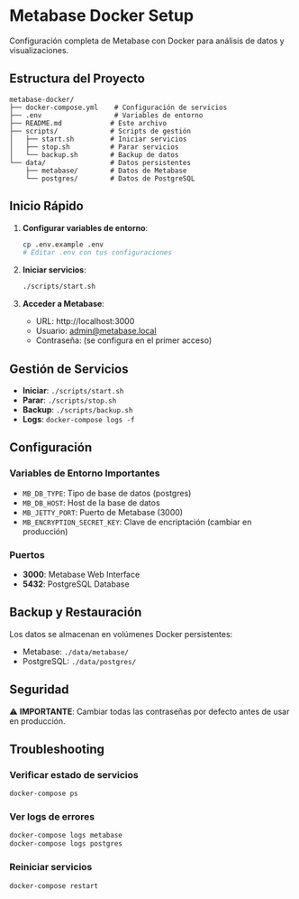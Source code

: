# Metabase Docker Setup

Configuración completa de Metabase con Docker para análisis de datos y visualizaciones.

## Estructura del Proyecto

```
metabase-docker/
├── docker-compose.yml    # Configuración de servicios
├── .env                  # Variables de entorno
├── README.md            # Este archivo
├── scripts/             # Scripts de gestión
│   ├── start.sh         # Iniciar servicios
│   ├── stop.sh          # Parar servicios
│   └── backup.sh        # Backup de datos
└── data/                # Datos persistentes
    ├── metabase/        # Datos de Metabase
    └── postgres/        # Datos de PostgreSQL
```

## Inicio Rápido

1. **Configurar variables de entorno**:
   ```bash
   cp .env.example .env
   # Editar .env con tus configuraciones
   ```

2. **Iniciar servicios**:
   ```bash
   ./scripts/start.sh
   ```

3. **Acceder a Metabase**:
   - URL: http://localhost:3000
   - Usuario: admin@metabase.local
   - Contraseña: (se configura en el primer acceso)

## Gestión de Servicios

- **Iniciar**: `./scripts/start.sh`
- **Parar**: `./scripts/stop.sh`
- **Backup**: `./scripts/backup.sh`
- **Logs**: `docker-compose logs -f`

## Configuración

### Variables de Entorno Importantes

- `MB_DB_TYPE`: Tipo de base de datos (postgres)
- `MB_DB_HOST`: Host de la base de datos
- `MB_JETTY_PORT`: Puerto de Metabase (3000)
- `MB_ENCRYPTION_SECRET_KEY`: Clave de encriptación (cambiar en producción)

### Puertos

- **3000**: Metabase Web Interface
- **5432**: PostgreSQL Database

## Backup y Restauración

Los datos se almacenan en volúmenes Docker persistentes:
- Metabase: `./data/metabase/`
- PostgreSQL: `./data/postgres/`

## Seguridad

⚠️ **IMPORTANTE**: Cambiar todas las contraseñas por defecto antes de usar en producción.

## Troubleshooting

### Verificar estado de servicios
```bash
docker-compose ps
```

### Ver logs de errores
```bash
docker-compose logs metabase
docker-compose logs postgres
```

### Reiniciar servicios
```bash
docker-compose restart
```
